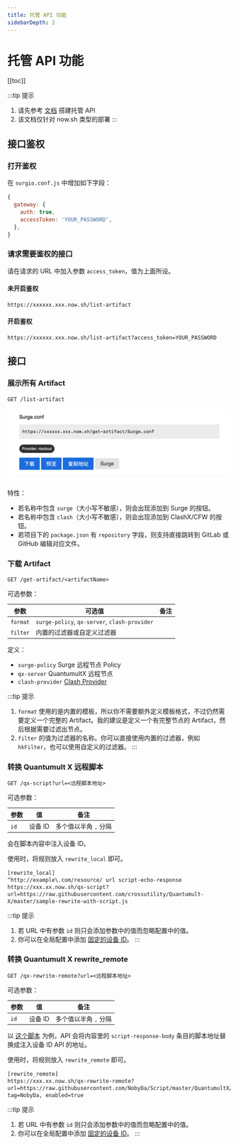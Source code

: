 ```yaml
---
title: 托管 API 功能
sidebarDepth: 2
---
```


# 托管 API 功能

[[toc]]

:::tip 提示
1. 请先参考 [文档](/guide/advance/api-gateway.md) 搭建托管 API
2. 该文档仅针对 now.sh 类型的部署
:::

## 接口鉴权

### 打开鉴权

在 `surgio.conf.js` 中增加如下字段：

```js
{
  gateway: {
    auth: true,
    accessToken: 'YOUR_PASSWORD',
  },
}
```

### 请求需要鉴权的接口

请在请求的 URL 中加入参数 `access_token`，值为上面所设。

#### 未开启鉴权

```
https://xxxxxx.xxx.now.sh/list-artifact
```

#### 开启鉴权

```
https://xxxxxx.xxx.now.sh/list-artifact?access_token=YOUR_PASSWORD
```

## 接口

### 展示所有 Artifact

```
GET /list-artifact
```

<Badge text="需要鉴权" vertical="middle" />

![](./images/api-gateway-preview.png)

特性：

- 若名称中包含 `surge`（大小写不敏感），则会出现添加到 Surge 的按钮。
- 若名称中包含 `clash`（大小写不敏感），则会出现添加到 ClashX/CFW 的按钮。
- 若项目下的 `package.json` 有 `repository` 字段，则支持直接跳转到 GitLab 或 GitHub 编辑对应文件。

### 下载 Artifact

```
GET /get-artifact/<artifactName>
```

<Badge text="需要鉴权" vertical="middle" />

可选参数：

| 参数       | 可选值                         | 备注 |
| -------- | --------------------------- | -- |
| `format` | `surge-policy`, `qx-server`, `clash-provider` | <Badge text="v1.6.0" vertical="middle" /> |
| `filter` | 内置的过滤器或自定义过滤器               |  <Badge text="v1.6.0" vertical="middle" />  |

定义：

- `surge-policy` Surge 远程节点 Policy
- `qx-server` QuantumultX 远程节点
- `clash-provider` <Badge text="v1.11.0" vertical="middle" /> [Clash Provider](https://www.notion.so/New-Feature-Clash-Proxy-Provider-ff8d1955f6234ad3a779fecd3b3ea007)

:::tip 提示
1. `format` 使用的是内置的模板，所以你不需要额外定义模板格式，不过仍然需要定义一个完整的 Artifact。我的建议是定义一个有完整节点的 Artifact，然后根据需要过滤出节点。
2. `filter` 的值为过滤器的名称。你可以直接使用内置的过滤器，例如 `hkFilter`，也可以使用自定义的过滤器。
:::

### 转换 Quantumult X 远程脚本

```
GET /qx-script?url=<远程脚本地址>
```

可选参数：

| 参数       | 值                         | 备注 |
| -------- | --------------------------- | -- |
| `id` | 设备 ID |  多个值以半角 `,` 分隔  |

会在脚本内容中注入设备 ID。

使用时，将规则放入 `rewrite_local` 即可。

```
[rewrite_local]
^http://example\.com/resource/ url script-echo-response https://xxx.xx.now.sh/qx-script?url=https://raw.githubusercontent.com/crossutility/Quantumult-X/master/sample-rewrite-with-script.js
```

:::tip 提示
1. 若 URL 中有参数 `id` 则只会添加参数中的值而忽略配置中的值。
2. 你可以在全局配置中添加 [固定的设备 ID](/guide/custom-config.md#quantumultxconfig-deviceids)。
:::

### 转换 Quantumult X rewrite_remote

```
GET /qx-rewrite-remote?url=<远程脚本地址>
```

可选参数：

| 参数       | 值                         | 备注 |
| -------- | --------------------------- | -- |
| `id` | 设备 ID |  多个值以半角 `,` 分隔  |

以 [这个脚本](https://github.com/NobyDa/Script/blob/master/QuantumultX/Js.conf) 为例，API 会将内容里的 `script-response-body` 条目的脚本地址替换成注入设备 ID API 的地址。

使用时，将规则放入 `rewrite_remote` 即可。

```
[rewrite_remote]
https://xxx.xx.now.sh/qx-rewrite-remote?url=https://raw.githubusercontent.com/NobyDa/Script/master/QuantumultX/Js.conf, tag=NobyDa, enabled=true
```

:::tip 提示
1. 若 URL 中有参数 `id` 则只会添加参数中的值而忽略配置中的值。
2. 你可以在全局配置中添加 [固定的设备 ID](/guide/custom-config.md#quantumultxconfig-deviceids)。
:::
